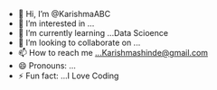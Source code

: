 - 👋 Hi, I’m @KarishmaABC
- 👀 I’m interested in ...
- 🌱 I’m currently learning ...Data Scioence
- 💞️ I’m looking to collaborate on ...
- 📫 How to reach me ...Karishmashinde@gmail.com
- 😄 Pronouns: ...
- ⚡ Fun fact: ...I Love Coding

<!---
KarishmaABC/KarishmaABC is a ✨ special ✨ repository because its `README.md` (this file) appears on your GitHub profile.
You can click the Preview link to take a look at your changes.
--->
